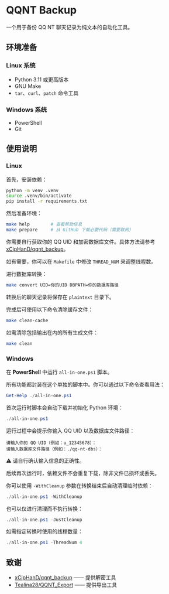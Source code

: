 # QQNT Backup

一个用于备份 QQ NT 聊天记录为纯文本的自动化工具。

## 环境准备

### Linux 系统

- Python 3.11 或更高版本
- GNU Make
- `tar`、`curl`、`patch` 命令工具

### Windows 系统

- PowerShell
- Git

## 使用说明

### Linux

首先，安装依赖：

```bash
python -m venv .venv
source .venv/bin/activate
pip install -r requirements.txt
```

然后准备环境：

```bash
make help        # 查看帮助信息
make prepare     # 从 GitHub 下载必要代码（需要联网）
```

你需要自行获取你的 QQ UID 和加密数据库文件。具体方法请参考 [xCipHanD/qqnt_backup](https://github.com/xCipHanD/qqnt_backup)。

如有需要，你可以在 `Makefile` 中修改 `THREAD_NUM` 来调整线程数。

进行数据库转换：

```bash
make convert UID=你的UID DBPATH=你的数据库路径
```

转换后的聊天记录将保存在 `plaintext` 目录下。

完成后可使用以下命令清除缓存文件：

```bash
make clean-cache
```

如需清除包括输出在内的所有生成文件：

```bash
make clean
```

### Windows

在 **PowerShell** 中运行 `all-in-one.ps1` 脚本。

所有功能都封装在这个单独的脚本中。你可以通过以下命令查看用法：

```powershell
Get-Help ./all-in-one.ps1
```

首次运行时脚本会自动下载并初始化 Python 环境：

```powershell
./all-in-one.ps1
```

运行过程中会提示你输入 QQ UID 以及数据库文件路径：

```
请输入你的 QQ UID（例如：u_12345678）：
请输入数据库文件路径（例如：./qq-nt-dbs）：
```

⚠️ 请自行确认输入信息的正确性。

后续再次运行时，依赖文件不会重复下载，除非文件已损坏或丢失。

你可以使用 `-WithCleanup` 参数在转换结束后自动清理临时依赖：

```powershell
./all-in-one.ps1 -WithCleanup
```

也可以仅进行清理而不执行转换：

```powershell
./all-in-one.ps1 -JustCleanup
```

如需指定转换时使用的线程数量：

```powershell
./all-in-one.ps1 -ThreadNum 4
```

## 致谢

- [xCipHanD/qqnt_backup](https://github.com/xCipHanD/qqnt_backup) —— 提供解密工具
- [Tealina28/QQNT_Export](https://github.com/Tealina28/QQNT_Export.git) —— 提供导出工具
